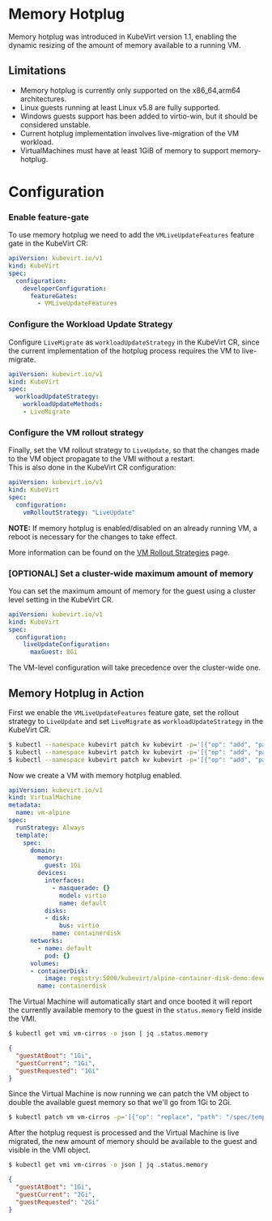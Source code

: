 # Memory Hotplug

Memory hotplug was introduced in KubeVirt version 1.1, enabling the dynamic resizing of the amount of memory available to a running VM.

## Limitations
* Memory hotplug is currently only supported on the x86_64,arm64 architectures.
* Linux guests running at least Linux v5.8 are fully supported.
* Windows guests support has been added to virtio-win, but it should be considered unstable.
* Current hotplug implementation involves live-migration of the VM workload.
* VirtualMachines must have at least 1GiB of memory to support memory-hotplug.


# Configuration

### Enable feature-gate

To use memory hotplug we need to add the `VMLiveUpdateFeatures` feature gate in the KubeVirt CR:

```yaml
apiVersion: kubevirt.io/v1
kind: KubeVirt
spec:
  configuration:
    developerConfiguration:
      featureGates:
        - VMLiveUpdateFeatures
```

### Configure the Workload Update Strategy

Configure `LiveMigrate` as `workloadUpdateStrategy` in the KubeVirt CR, since the current implementation of the hotplug process requires the VM to live-migrate.

```yaml
apiVersion: kubevirt.io/v1
kind: KubeVirt
spec:
  workloadUpdateStrategy:
    workloadUpdateMethods:
    - LiveMigrate
```

### Configure the VM rollout strategy

Finally, set the VM rollout strategy to `LiveUpdate`, so that the changes made to the VM object propagate to the VMI without a restart.  
This is also done in the KubeVirt CR configuration:

```yaml
apiVersion: kubevirt.io/v1
kind: KubeVirt
spec:
  configuration:
    vmRolloutStrategy: "LiveUpdate"
```

**NOTE:** If memory hotplug is enabled/disabled on an already running VM, a reboot is necessary for the changes to take effect.

More information can be found on the [VM Rollout Strategies](../user_workloads/vm_rollout_strategies.md) page.

### [OPTIONAL] Set a cluster-wide maximum amount of memory

You can set the maximum amount of memory for the guest using a cluster level setting in the KubeVirt CR.

```yaml
apiVersion: kubevirt.io/v1
kind: KubeVirt
spec:
  configuration:
    liveUpdateConfiguration:
      maxGuest: 8Gi
```

The VM-level configuration will take precedence over the cluster-wide one.

## Memory Hotplug in Action

First we enable the `VMLiveUpdateFeatures` feature gate, set the rollout strategy to `LiveUpdate` and set `LiveMigrate` as `workloadUpdateStrategy` in the KubeVirt CR.

```sh
$ kubectl --namespace kubevirt patch kv kubevirt -p='[{"op": "add", "path": "/spec/configuration/developerConfiguration/featureGates", "value": ["VMLiveUpdateFeatures"]}]' --type='json'
$ kubectl --namespace kubevirt patch kv kubevirt -p='[{"op": "add", "path": "/spec/configuration/vmRolloutStrategy", "value": "LiveUpdate"}]' --type='json'
$ kubectl --namespace kubevirt patch kv kubevirt -p='[{"op": "add", "path": "/spec/workloadUpdateStrategy/workloadUpdateMethods", "value": ["LiveMigrate"]}]' --type='json'
```

Now we create a VM with memory hotplug enabled.

```yaml
apiVersion: kubevirt.io/v1
kind: VirtualMachine
metadata:
  name: vm-alpine
spec:
  runStrategy: Always
  template:
    spec:
      domain:
        memory:
          guest: 1Gi
        devices:
          interfaces:
            - masquerade: {}
              model: virtio
              name: default
          disks:
          - disk:
              bus: virtio
            name: containerdisk
      networks:
        - name: default
          pod: {}
      volumes:
      - containerDisk:
          image: registry:5000/kubevirt/alpine-container-disk-demo:devel
        name: containerdisk
```

The Virtual Machine will automatically start and once booted it will report the currently available memory to the guest in the `status.memory` field inside the VMI.

```sh
$ kubectl get vmi vm-cirros -o json | jq .status.memory
```
```json
{
  "guestAtBoot": "1Gi",
  "guestCurrent": "1Gi",
  "guestRequested": "1Gi"
}
```

Since the Virtual Machine is now running we can patch the VM object to double the available guest memory so that we'll go from 1Gi to 2Gi.

```sh
$ kubectl patch vm vm-cirros -p='[{"op": "replace", "path": "/spec/template/spec/domain/memory/guest", "value": "2Gi"}]' --type='json'
```

After the hotplug request is processed and the Virtual Machine is live migrated, the new amount of memory should be available to the guest
and visible in the VMI object.

```sh
$ kubectl get vmi vm-cirros -o json | jq .status.memory
```
```json
{
  "guestAtBoot": "1Gi",
  "guestCurrent": "2Gi",
  "guestRequested": "2Gi"
}
```
